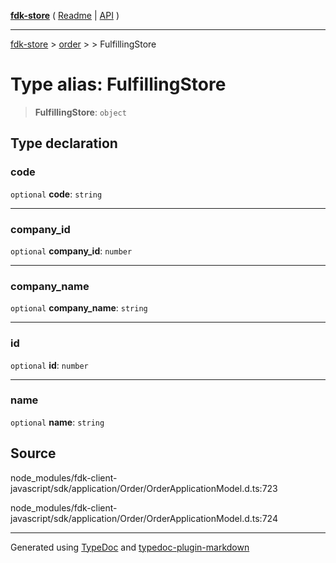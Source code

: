[**fdk-store**](../../../README.md) ( [Readme](../../../README.md) \| [API](../../../API.md) )

---

[fdk-store](../../../API.md) > [order](../../README.md) > [<internal>](../README.md) > FulfillingStore

# Type alias: FulfillingStore

> **FulfillingStore**: `object`

## Type declaration

### code

`optional` **code**: `string`

---

### company_id

`optional` **company_id**: `number`

---

### company_name

`optional` **company_name**: `string`

---

### id

`optional` **id**: `number`

---

### name

`optional` **name**: `string`

## Source

node_modules/fdk-client-javascript/sdk/application/Order/OrderApplicationModel.d.ts:723

node_modules/fdk-client-javascript/sdk/application/Order/OrderApplicationModel.d.ts:724

---

Generated using [TypeDoc](https://typedoc.org/) and [typedoc-plugin-markdown](https://www.npmjs.com/package/typedoc-plugin-markdown)
